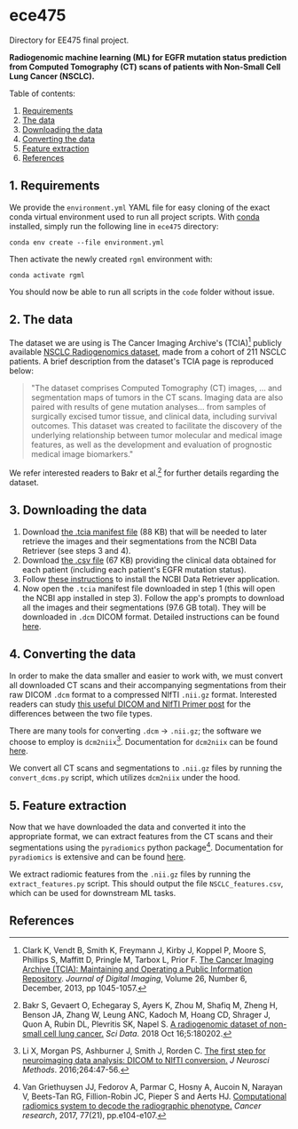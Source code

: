 # ece475
Directory for EE475 final project.

**Radiogenomic machine learning (ML) for EGFR mutation status prediction from Computed Tomography (CT) scans of patients with Non-Small Cell Lung Cancer (NSCLC).**

Table of contents:
1. [Requirements](#1-requirements)
2. [The data](#2-the-data)
3. [Downloading the data](#3-downloading-the-data)
4. [Converting the data](#4-converting-the-data)
5. [Feature extraction](#5-feature-extraction)
6. [References](#references)

## 1. Requirements

We provide the `environment.yml` YAML file for easy cloning of the exact conda virtual environment used to run all project scripts. With [conda](https://conda.io/projects/conda/en/latest/user-guide/install/download.html) installed, simply run the following line in `ece475` directory:

```conda env create --file environment.yml```

Then activate the newly created `rgml` environment with:

```conda activate rgml```

You should now be able to run all scripts in the `code` folder without issue.

## 2. The data

The dataset we are using is The Cancer Imaging Archive's (TCIA)[^1] publicly available [NSCLC Radiogenomics dataset](https://wiki.cancerimagingarchive.net/display/Public/NSCLC+Radiogenomics), made from a cohort of 211 NSCLC patients. A brief description from the dataset's TCIA page is reproduced below:

> "The dataset comprises Computed Tomography (CT) images, ... and segmentation maps of tumors in the CT scans. Imaging data are also paired with results of gene mutation analyses... from samples of surgically excised tumor tissue, and clinical data, including survival outcomes. This dataset was created to facilitate the discovery of the underlying relationship between tumor molecular and medical image features, as well as the development and evaluation of prognostic medical image biomarkers."

We refer interested readers to Bakr et al.[^2] for further details regarding the dataset.

## 3. Downloading the data
1. Download [the .tcia manifest file](https://wiki.cancerimagingarchive.net/download/attachments/28672347/NSCLC_Radiogenomics-6-1-21%20Version%204.tcia?version=1&modificationDate=1622561925765&api=v2) (88 KB) that will be needed to later retrieve the images and their segmentations from the NCBI Data Retriever (see steps 3 and 4).
2. Download [the .csv file](https://wiki.cancerimagingarchive.net/download/attachments/28672347/NSCLCR01Radiogenomic_DATA_LABELS_2018-05-22_1500-shifted.csv?version=1&modificationDate=1531967714295&api=v2) (67 KB) providing the clinical data obtained for each patient (including each patient's EGFR mutation status).
3. Follow [these instructions](https://wiki.cancerimagingarchive.net/display/NBIA/Downloading+TCIA+Images#DownloadingTCIAImages-InstallingtheNBIADataRetriever) to install the NCBI Data Retriever application.
4. Now open the `.tcia` manifest file downloaded in step 1 (this will open the NCBI app installed in step 3). Follow the app's prompts to download all the images and their segmentations (97.6 GB total). They will be downloaded in `.dcm` DICOM format. Detailed instructions can be found [here](https://wiki.cancerimagingarchive.net/display/NBIA/Downloading+TCIA+Images#DownloadingTCIAImages-OpeningtheManifestFileandDownloadingtheData).

## 4. Converting the data
In order to make the data smaller and easier to work with, we must convert all downloaded CT scans and their accompanying segmentations from their raw DICOM `.dcm` format to a compressed NIfTI `.nii.gz` format. Interested readers can study [this useful DICOM and NIfTI Primer post](https://github.com/DataCurationNetwork/data-primers/blob/master/Neuroimaging%20DICOM%20and%20NIfTI%20Data%20Curation%20Primer/neuroimaging-dicom-and-nifti-data-curation-primer.md) for the differences between the two file types.

There are many tools for converting `.dcm` -> `.nii.gz`; the software we choose to employ is `dcm2niix`[^3]. Documentation for `dcm2niix` can be found [here](https://www.nitrc.org/plugins/mwiki/index.php/dcm2nii:MainPage).

<!---
1. Install `dcm2niix` by following [these installation instructions](https://github.com/rordenlab/dcm2niix#Install). _Note: for faster compression, also download the soft (ie optional) dependency [pigz](https://github.com/madler/pigz). This can be done in a conda environment with:_ 

    ```conda install -c conda-forge pigz```

2. 
-->

We convert all CT scans and segmentations to `.nii.gz` files by running the `convert_dcms.py` script, which utilizes `dcm2niix` under the hood.

## 5. Feature extraction

Now that we have downloaded the data and converted it into the appropriate format, we can extract features from the CT scans and their segmentations using the `pyradiomics` python package[^4]. Documentation for `pyradiomics` is extensive and can be found [here](https://pyradiomics.readthedocs.io/en/latest/index.html#).

<!---
1. Install `pyradiomics` with the following _(Note that installation via conda had unresolved bugs at the time of writing)_:

    ```pip install pyradiomics```
-->

We extract radiomic features from the `.nii.gz` files by running the `extract_features.py` script. This should output the file `NSCLC_features.csv`, which can be used for downstream ML tasks.

## References

[^1]: Clark K, Vendt B, Smith K, Freymann J, Kirby J, Koppel P, Moore S, Phillips S, Maffitt D, Pringle M, Tarbox L, Prior F. [The Cancer Imaging Archive (TCIA): Maintaining and Operating a Public Information Repository](https://doi.org/10.1007/s10278-013-9622-7). _Journal of Digital Imaging_, Volume 26, Number 6, December, 2013, pp 1045-1057.  

[^2]: Bakr S, Gevaert O, Echegaray S, Ayers K, Zhou M, Shafiq M, Zheng H, Benson JA, Zhang W, Leung ANC, Kadoch M, Hoang CD, Shrager J, Quon A, Rubin DL, Plevritis SK, Napel S. [A radiogenomic dataset of non-small cell lung cancer.](https://pubmed.ncbi.nlm.nih.gov/30325352/) _Sci Data_. 2018 Oct 16;5:180202.

[^3]: Li X, Morgan PS, Ashburner J, Smith J, Rorden C. [The first step for neuroimaging data analysis: DICOM to NIfTI conversion.](https://pubmed.ncbi.nlm.nih.gov/26945974/) _J Neurosci Methods_. 2016;264:47-56.

[^4]: Van Griethuysen JJ, Fedorov A, Parmar C, Hosny A, Aucoin N, Narayan V, Beets-Tan RG, Fillion-Robin JC, Pieper S and Aerts HJ. [Computational radiomics system to decode the radiographic phenotype.](https://aacrjournals.org/cancerres/article/77/21/e104/662617) _Cancer research_, 2017, 77(21), pp.e104-e107.